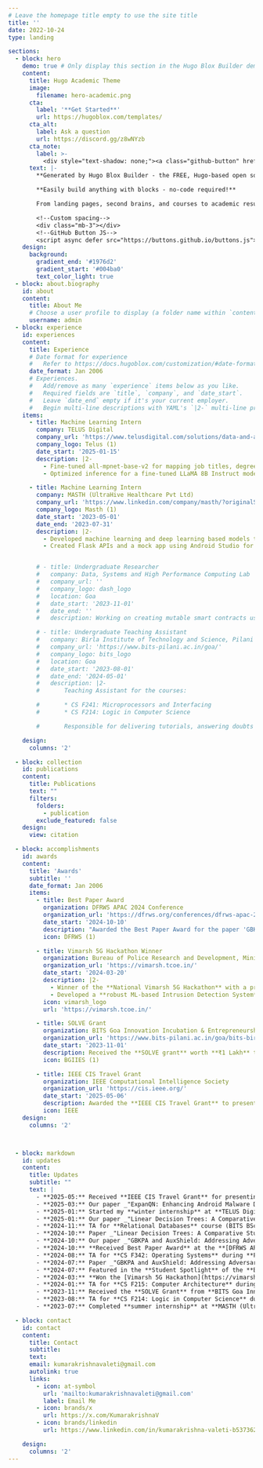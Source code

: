 ```yaml
---
# Leave the homepage title empty to use the site title
title: ''
date: 2022-10-24
type: landing

sections:
  - block: hero
    demo: true # Only display this section in the Hugo Blox Builder demo site
    content:
      title: Hugo Academic Theme
      image:
        filename: hero-academic.png
      cta:
        label: '**Get Started**'
        url: https://hugoblox.com/templates/
      cta_alt:
        label: Ask a question
        url: https://discord.gg/z8wNYzb
      cta_note:
        label: >-
          <div style="text-shadow: none;"><a class="github-button" href="https://github.com/HugoBlox/hugo-blox-builder" data-icon="octicon-star" data-size="large" data-show-count="true" aria-label="Star">Star Hugo Blox Builder</a></div><div style="text-shadow: none;"><a class="github-button" href="https://github.com/HugoBlox/theme-academic-cv" data-icon="octicon-star" data-size="large" data-show-count="true" aria-label="Star">Star the Academic template</a></div>
      text: |-
        **Generated by Hugo Blox Builder - the FREE, Hugo-based open source website builder trusted by 500,000+ sites.**

        **Easily build anything with blocks - no-code required!**

        From landing pages, second brains, and courses to academic resumés, conferences, and tech blogs.

        <!--Custom spacing-->
        <div class="mb-3"></div>
        <!--GitHub Button JS-->
        <script async defer src="https://buttons.github.io/buttons.js"></script>
    design:
      background:
        gradient_end: '#1976d2'
        gradient_start: '#004ba0'
        text_color_light: true
  - block: about.biography
    id: about
    content:
      title: About Me
      # Choose a user profile to display (a folder name within `content/authors/`)
      username: admin
  - block: experience
    id: experiences
    content:
      title: Experience
      # Date format for experience
      #   Refer to https://docs.hugoblox.com/customization/#date-format
      date_format: Jan 2006
      # Experiences.
      #   Add/remove as many `experience` items below as you like.
      #   Required fields are `title`, `company`, and `date_start`.
      #   Leave `date_end` empty if it's your current employer.
      #   Begin multi-line descriptions with YAML's `|2-` multi-line prefix.
    items:
      - title: Machine Learning Intern
        company: TELUS Digital 
        company_url: 'https://www.telusdigital.com/solutions/data-and-ai-solutions'
        company_logo: Telus (1)
        date_start: '2025-01-15'
        description: |2-
          - Fine-tuned all-mpnet-base-v2 for mapping job titles, degrees, and majors to predefined lists, achieving >98% accuracy
          - Optimized inference for a fine-tuned LLaMA 8B Instruct model using bits-and-bytes quantization, speculative decoding, structured outputs, and prefix caching with vLLM

      - title: Machine Learning Intern
        company: MASTH (UltraHive Healthcare Pvt Ltd)
        company_url: 'https://www.linkedin.com/company/masth/?originalSubdomain=in'
        company_logo: Masth (1)
        date_start: '2023-05-01'
        date_end: '2023-07-31'
        description: |2-
          - Developed machine learning and deep learning based models to detect emotions from text journal entries, achieving a maximum accuracy of 97% using GloVe embeddings and TF-IDF vectoriser
          - Created Flask APIs and a mock app using Android Studio for testing before integration into the MASTH app


        # - title: Undergraduate Researcher
        #   company: Data, Systems and High Performance Computing Lab 
        #   company_url: ''
        #   company_logo: dash_logo
        #   location: Goa
        #   date_start: '2023-11-01'
        #   date_end: ''
        #   description: Working on creating mutable smart contracts using the diamond standard (EIP-2535), assessing feasibility and security

        # - title: Undergraduate Teaching Assistant
        #   company: Birla Institute of Technology and Science, Pilani
        #   company_url: 'https://www.bits-pilani.ac.in/goa/'
        #   company_logo: bits_logo
        #   location: Goa
        #   date_start: '2023-08-01'
        #   date_end: '2024-05-01'
        #   description: |2-
        #       Teaching Assistant for the courses:

        #       * CS F241: Microprocessors and Interfacing
        #       * CS F214: Logic in Computer Science

        #       Responsible for delivering tutorials, answering doubts and creating programming labs

    design:
      columns: '2'

  - block: collection
    id: publications
    content:
      title: Publications
      text: ""
      filters:
        folders:
          - publication
        exclude_featured: false
    design:
      view: citation

  - block: accomplishments
    id: awards
    content:
      title: 'Awards'
      subtitle: ''
      date_format: Jan 2006
      items:
        - title: Best Paper Award
          organization: DFRWS APAC 2024 Conference
          organization_url: 'https://dfrws.org/conferences/dfrws-apac-2024/'
          date_start: '2024-10-10'
          description: "Awarded the Best Paper Award for the paper 'GBKPA and AuxShield: Addressing Adversarial Robustness and Transferability in Android Malware Detection' at DFRWS APAC 2024"
          icon: DFRWS (1)

        - title: Vimarsh 5G Hackathon Winner
          organization: Bureau of Police Research and Development, Ministry of Home Affairs, and TCoE-India
          organization_url: 'https://vimarsh.tcoe.in/'
          date_start: '2024-03-20'
          description: |2-
            - Winner of the **National Vimarsh 5G Hackathon** with a prize of **₹1.5 Lakhs**.
            - Developed a **robust ML-based Intrusion Detection System** integrated with Surricata.
          icon: vimarsh_logo
          url: 'https://vimarsh.tcoe.in/'

        - title: SOLVE Grant
          organization: BITS Goa Innovation Incubation & Entrepreneurship Society (BGIIES)
          organization_url: 'https://www.bits-pilani.ac.in/goa/bits-birac-bionest/bgiies/'
          date_start: '2023-11-01'
          description: Received the **SOLVE grant** worth **₹1 Lakh** to develop a **robust Intrusion Detection System** at BITS Goa
          icon: BGIIES (1)

        - title: IEEE CIS Travel Grant
          organization: IEEE Computational Intelligence Society
          organization_url: 'https://cis.ieee.org/'
          date_start: '2025-05-06'
          description: Awarded the **IEEE CIS Travel Grant** to present research at the **IJCNN 2025 Conference**
          icon: IEEE
    design:
      columns: '2'



  - block: markdown
    id: updates
    content:
      title: Updates
      subtitle: ""
      text: |
        - **2025-05:** Received **IEEE CIS Travel Grant** for presenting at **IJCNN 2025 Conference**.
        - **2025-03:** Our paper _"ExpanQN: Enhancing Android Malware Detection with Dataset Expansion and Adversarial Robustness"_ accepted for presentation at **IJCNN 2025**.
        - **2025-01:** Started my **winter internship** at **TELUS Digital** as a **Machine Learning Intern**.
        - **2025-01:** Our paper _"Linear Decision Trees: A Comparative Study with Insights on ReLU Neural Networks"_ presented at **[IEEE CCNC 2025](https://ccnc2025.ieee-ccnc.org/)**.
        - **2024-11:** TA for **Relational Databases** course (BITS BSc Program on **Coursera**) during **Spring Semester ‘25**.
        - **2024-10:** Paper _"Linear Decision Trees: A Comparative Study with Insights on ReLU Neural Networks"_ accepted for **presentation at IEEE CCNC 2025**.
        - **2024-10:** Our paper _"GBKPA and AuxShield: Addressing Adversarial Robustness and Transferability in Android Malware Detection"_ published in **[Forensic Science International: Digital Investigation (Elsevier)](https://www.sciencedirect.com/journal/forensic-science-international-digital-investigation)**.
        - **2024-10:** **Received Best Paper Award** at the **[DFRWS APAC 2024 Conference](https://dfrws.org/conferences/dfrws-apac-2024/)**.
        - **2024-08:** TA for **CS F342: Operating Systems** during **Fall Semester ‘24**.
        - **2024-07:** Paper _"GBKPA and AuxShield: Addressing Adversarial Robustness and Transferability in Android Malware Detection"_ accepted at **DFRWS APAC 2024**.
        - **2024-07:** Featured in the **Student Spotlight** of the **BITSology Newsletter Vol. 6** for winning the **Vimarsh 5G Hackathon**!
        - **2024-03:** **Won the [Vimarsh 5G Hackathon](https://vimarsh.tcoe.in/)** organized by **BPR&D, Ministry of Home Affairs, and TCoE-India**. Developed a **ML-based Intrusion Detection System** and won a **₹1.5 Lakh prize**.
        - **2024-01:** TA for **CS F215: Computer Architecture** during **Spring Semester ‘24**.
        - **2023-11:** Received the **SOLVE Grant** from **BITS Goa Innovation, Incubation & Entrepreneurship Society** for a **Robust Intrusion Detection System** with **₹1 Lakh funding**.
        - **2023-08:** TA for **CS F214: Logic in Computer Science** during **Fall Semester ‘23**.
        - **2023-07:** Completed **summer internship** at **MASTH (UltraHive Healthcare Pvt Ltd)** as a **Machine Learning Intern**.

  - block: contact
    id: contact
    content:
      title: Contact
      subtitle:
      text: 
      email: kumarakrishnavaleti@gmail.com
      autolink: true
      links:
        - icon: at-symbol
          url: 'mailto:kumarakrishnavaleti@gmail.com'
          label: Email Me
        - icon: brands/x
          url: https://x.com/KumarakrishnaV
        - icon: brands/linkedin
          url: https://www.linkedin.com/in/kumarakrishna-valeti-b53736228/

    design:
      columns: '2'
---
```

